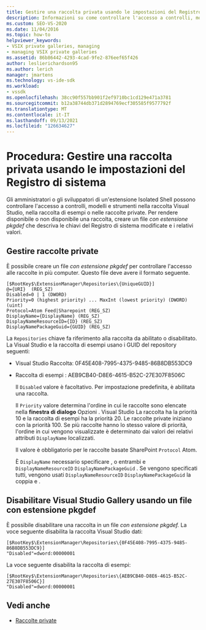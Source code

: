 ```yaml
---
title: Gestire una raccolta privata usando le impostazioni del Registro di sistema
description: Informazioni su come controllare l'accesso a controlli, modelli e strumenti nella raccolta Visual Studio, nella raccolta di esempi o nelle raccolte private.
ms.custom: SEO-VS-2020
ms.date: 11/04/2016
ms.topic: how-to
helpviewer_keywords:
- VSIX private galleries, managing
- managing VSIX private galleries
ms.assetid: 86b86442-4293-4cad-9fe2-876eef65f426
author: leslierichardson95
ms.author: lerich
manager: jmartens
ms.technology: vs-ide-sdk
ms.workload:
- vssdk
ms.openlocfilehash: 38cc90f557bb901f2ef9710bc1cd129e471a3781
ms.sourcegitcommit: b12a38744db371d2894769ecf305585f9577792f
ms.translationtype: MT
ms.contentlocale: it-IT
ms.lasthandoff: 09/13/2021
ms.locfileid: "126634627"
---
```

# <a name="how-to-manage-a-private-gallery-by-using-registry-settings"></a>Procedura: Gestire una raccolta privata usando le impostazioni del Registro di sistema
Gli amministratori o gli sviluppatori di un'estensione Isolated Shell possono controllare l'accesso a controlli, modelli e strumenti nella raccolta Visual Studio, nella raccolta di esempi o nelle raccolte private. Per rendere disponibile o non disponibile una raccolta, creare un file *con estensione pkgdef* che descriva le chiavi del Registro di sistema modificate e i relativi valori.

## <a name="manage-private-galleries"></a>Gestire raccolte private
 È possibile creare un file *con estensione pkgdef* per controllare l'accesso alle raccolte in più computer. Questo file deve avere il formato seguente.

```
[$RootKey$\ExtensionManager\Repositories\{UniqueGUID}]
@={URI}  (REG_SZ)
Disabled=0 | 1 (DWORD)
Priority=0 (highest priority) ... MaxInt (lowest priority) (DWORD) (uint)
Protocol=Atom Feed|Sharepoint (REG_SZ)
DisplayName={DisplayName} (REG_SZ)
DisplayNameResourceID={ID} (REG_SZ)
DisplayNamePackageGuid={GUID} (REG_SZ)

```

 La `Repositories` chiave fa riferimento alla raccolta da abilitato o disabilitato. La Visual Studio e la raccolta di esempi usano i GUID del repository seguenti:

- Visual Studio Raccolta: 0F45E408-7995-4375-9485-86B8DB553DC9

- Raccolta di esempi : AEB9CB40-D8E6-4615-B52C-27E307F8506C

  Il `Disabled` valore è facoltativo. Per impostazione predefinita, è abilitata una raccolta.

  Il `Priority` valore determina l'ordine in cui le raccolte sono elencate nella **finestra di dialogo** Opzioni . Visual Studio La raccolta ha la priorità 10 e la raccolta di esempi ha la priorità 20. Le raccolte private iniziano con la priorità 100. Se più raccolte hanno lo stesso valore di priorità, l'ordine in cui vengono visualizzate è determinato dai valori dei relativi attributi `DisplayName` localizzati.

  Il valore è obbligatorio per le raccolte basate SharePoint `Protocol` Atom.

  È `DisplayName` necessario specificare , o entrambi e `DisplayNameResourceID` `DisplayNamePackageGuid` . Se vengono specificati tutti, vengono usati `DisplayNameResourceID` `DisplayNamePackageGuid` la coppia e .

## <a name="disable-the-visual-studio-gallery-using-a-pkgdef-file"></a>Disabilitare Visual Studio Gallery usando un file con estensione pkgdef
 È possibile disabilitare una raccolta in un file *con estensione pkgdef.* La voce seguente disabilita la raccolta Visual Studio dati:

```
[$RootKey$\ExtensionManager\Repositories\{0F45E408-7995-4375-9485-86B8DB553DC9}]
"Disabled"=dword:00000001

```

 La voce seguente disabilita la raccolta di esempi:

```
[$RootKey$\ExtensionManager\Repositories\{AEB9CB40-D8E6-4615-B52C-27E307F8506C}]
"Disabled"=dword:00000001

```

## <a name="see-also"></a>Vedi anche
- [Raccolte private](../extensibility/private-galleries.md)

